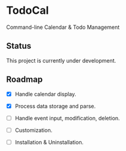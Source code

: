 # TodoCal

Command-line Calendar &amp; Todo Management

## Status

This project is currently under development.

## Roadmap

- [x] Handle calendar display.
- [x] Process data storage and parse.
- [ ] Handle event input, modification, deletion.
- [ ] Customization.
- [ ] Installation & Uninstallation.

